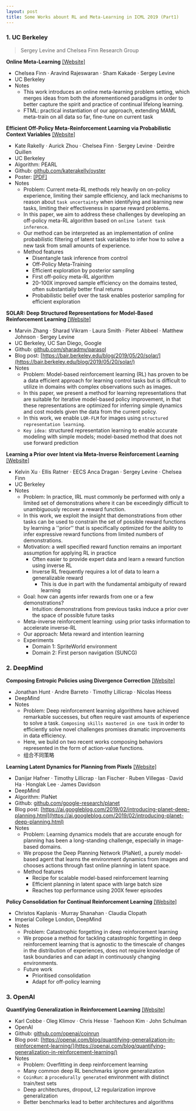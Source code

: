 ```yaml
---
layout: post
title: Some Works abount RL and Meta-Learning in ICML 2019 (Part1)
---
```


### 1. UC Berkeley

> Sergey Levine and Chelsea Finn Research Group

**Online Meta-Learning** [[Website]](https://icml.cc/Conferences/2019/ScheduleMultitrack?event=4514)
- Chelsea Finn · Aravind Rajeswaran · Sham Kakade · Sergey Levine
- UC Berkeley
- Notes
	- This work introduces an online meta-learning problem setting, which merges ideas from both the aforementioned paradigms in order to better capture the spirit and practice of continual lifelong learning.
	- FTML: practical instantiation of our approach, extending MAML meta-train on all data so far, fine-tune on current task


**Efficient Off-Policy Meta-Reinforcement Learning via Probabilistic Context Variables** [[Website]](https://icml.cc/Conferences/2019/ScheduleMultitrack?event=4607)
- Kate Rakelly · Aurick Zhou · Chelsea Finn · Sergey Levine · Deirdre Quillen
- UC Berkeley
- Algorithm: PEARL
- Github: [github.com/katerakelly/oyster](https://github.com/katerakelly/oyster)
- Poster: [[PDF]](https://s3.amazonaws.com/postersession.ai/ee2563e6-9caf-4136-98bc-5cb768c21f42.pdf)
- Notes
	- Problem: Current meta-RL methods rely heavily on on-policy experience, limiting their sample efficiency, and lack mechanisms to reason about `task uncertainty` when identifying and learning new tasks, limiting their effectiveness in sparse reward problems.
	- In this paper, we aim to address these challenges by developing an off-policy meta-RL algorithm based on `online latent task inference`.
	- Our method can be interpreted as an implementation of online probabilistic filtering of latent task variables to infer how to solve a new task from small amounts of experience.
	- Method features
		- Disentangle task inference from control
		- Off-Policy Meta-Training
		- Efficient exploration by posterior sampling
		- First off-policy meta-RL algorithm
		- 20-100X improved sample efficiency on the domains tested, often substantially better final returns
		- Probabilistic belief over the task enables posterior sampling for efficient exploration


**SOLAR: Deep Structured Representations for Model-Based Reinforcement Learning** [[Website]](https://icml.cc/Conferences/2019/ScheduleMultitrack?event=4601)
- Marvin Zhang · Sharad Vikram · Laura Smith · Pieter Abbeel · Matthew Johnson · Sergey Levine
- UC Berkeley, UC San Diego, Google
- Github: [github.com/sharadmv/parasol](https://github.com/sharadmv/parasol)
- Blog post: [https://bair.berkeley.edu/blog/2019/05/20/solar/](https://bair.berkeley.edu/blog/2019/05/20/solar/)
- Notes
	- Problem: Model-based reinforcement learning (RL) has proven to be a data efficient approach for learning control tasks but is difficult to utilize in domains with complex observations such as images.
	- In this paper, we present a method for learning representations that are suitable for iterative model-based policy improvement, in that these representations are optimized for inferring simple dynamics and cost models given the data from the current policy. 
	- In this work, we enable `LQR-FLM` for images using `structured representation learning`.
	- `Key idea:` structured representation learning to enable accurate modeling with simple models; model-based method that does not use forward prediction


**Learning a Prior over Intent via Meta-Inverse Reinforcement Learning** [[Website]](https://icml.cc/Conferences/2019/ScheduleMultitrack?event=5162)
- Kelvin Xu · Ellis Ratner · EECS Anca Dragan · Sergey Levine · Chelsea Finn
- UC Berkeley
- Notes
	- Problem: In practice, IRL must commonly be performed with only a limited set of demonstrations where it can be exceedingly difficult to unambiguously recover a reward function.
	- In this work, we exploit the insight that demonstrations from other tasks can be used to constrain the set of possible reward functions by learning a ''prior'' that is specifically optimized for the ability to infer expressive reward functions from limited numbers of demonstrations.
	- Motivation: a well specified reward function remains an important assumption for applying RL in practice
		- Often easier to provide expert data and learn a reward function using inverse RL
		- Inverse RL frequently requires a lot of data to learn a generalizable reward
			- This is due in part with the fundamental ambiguity of reward learning
	- Goal: how can agents infer rewards from one or a few demonstrations?
		- Intuition: demonstrations from previous tasks induce a prior over the space of possible future tasks
	- Meta-inverse reinforcement learning: using prior tasks information to accelerate inverse-RL
	- Our approach: Meta reward and intention learning
	- Experiments
		- Domain 1: SpriteWorld environment
		- Domain 2: First person navigation (SUNCG)


### 2. DeepMind

**Composing Entropic Policies using Divergence Correction** [[Website]](https://icml.cc/Conferences/2019/ScheduleMultitrack?event=4579)
- Jonathan Hunt · Andre Barreto · Timothy Lillicrap · Nicolas Heess
- DeepMind
- Notes
	- Problem: Deep reinforcement learning algorithms have achieved remarkable successes, but often require vast amounts of experience to solve a task. `Composing skills mastered in one task` in order to efficiently solve novel challenges promises dramatic improvements in data efficiency.
	- Here, we build on two recent works composing behaviors represented in the form of action-value functions.
	- 组合不同策略


**Learning Latent Dynamics for Planning from Pixels** [[Website]](https://icml.cc/Conferences/2019/ScheduleMultitrack?event=5147)
- Danijar Hafner · Timothy Lillicrap · Ian Fischer · Ruben Villegas · David Ha · Honglak Lee · James Davidson
- DeepMind
- Algorithm: PlaNet
- Github: [github.com/google-research/planet](https://github.com/google-research/planet)
- Blog post: [https://ai.googleblog.com/2019/02/introducing-planet-deep-planning.html](https://ai.googleblog.com/2019/02/introducing-planet-deep-planning.html)
- Notes
	- Problem: Learning dynamics models that are accurate enough for planning has been a long-standing challenge, especially in image-based domains.
	- We propose the Deep Planning Network (PlaNet), a purely model-based agent that learns the environment dynamics from images and chooses actions through fast online planning in latent space. 
	- Method features
		- Recipe for scalable model-based reinforcement learning
		- Efficient planning in latent space with large batch size
		- Reaches top performance using 200X fewer episodes


**Policy Consolidation for Continual Reinforcement Learning** [[Website]](https://icml.cc/Conferences/2019/ScheduleMultitrack?event=4582)
- Christos Kaplanis · Murray Shanahan · Claudia Clopath
- Imperial College London, DeepMind
- Notes
	- Problem: Catastrophic forgetting in deep reinforcement learning
	- We propose a method for tackling catastrophic forgetting in deep reinforcement learning that is agnostic to the timescale of changes in the distribution of experiences, does not require knowledge of task boundaries and can adapt in continuously changing environments. 
	- Future work
		- Prioritised consolidation
		- Adapt for off-policy learning


### 3. OpenAI

**Quantifying Generalization in Reinforcement Learning** [[Website]](https://icml.cc/Conferences/2019/ScheduleMultitrack?event=5146)
- Karl Cobbe · Oleg Klimov · Chris Hesse · Taehoon Kim · John Schulman
- OpenAI
- Github: [github.com/openai/coinrun](https://github.com/openai/coinrun)
- Blog post: [https://openai.com/blog/quantifying-generalization-in-reinforcement-learning/](https://openai.com/blog/quantifying-generalization-in-reinforcement-learning/)
- Notes
	- Problem: Overfitting in deep reinforcement learning
	- Many common deep RL benchmarks ignore generalization
	- `CoinRun`: a `procedurally generated` environment with distinct train/test sets
	- Deep architectures, dropout, L2 regularization improve generalization
	- Better benchmarks lead to better architectures and algorithms





































